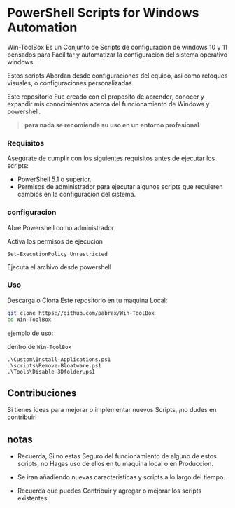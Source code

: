 # PowerShell Scripts for Windows Automation

Win-ToolBox Es un Conjunto de Scripts de configuracion de windows 10 y 11 pensados para  Facilitar y automatizar la configuracion del sistema operativo windows.

Estos scripts Abordan desde configuraciones del equipo, asi como retoques visuales, o configuraciones personalizadas.

Este repositorio Fue creado con el proposito de aprender, conocer y expandir mis conocimientos acerca del funcionamiento de Windows y powershell.
 
> **para nada se recomienda su uso en un entorno profesional**.

### Requisitos

Asegúrate de cumplir con los siguientes requisitos antes de ejecutar los scripts:

- PowerShell 5.1 o superior.
- Permisos de administrador para ejecutar algunos scripts que requieren cambios en la configuración del sistema.

### configuracion

Abre Powershell como administrador

Activa los permisos de ejecucion

```pwsh
Set-ExecutionPolicy Unrestricted
```

Ejecuta el archivo desde powershell


### Uso

Descarga o Clona Este repositorio en tu maquina Local:

```bash
git clone https://github.com/pabrax/Win-ToolBox
cd Win-ToolBox
```

ejemplo de uso:

dentro de `Win-ToolBox`
```pwsh
.\Custom\Install-Applications.ps1
.\scripts\Remove-Bloatware.ps1
.\Tools\Disable-3Dfolder.ps1
```

## Contribuciones
Si tienes ideas para mejorar o implementar nuevos Scripts, ¡no dudes en contribuir!

## notas

- Recuerda, Si no estas Seguro del funcionamiento de alguno de estos scripts, no Hagas uso de ellos en tu maquina local o en Produccion.

- Se iran añadiendo nuevas caracteristicas y scripts a lo largo del tiempo.

- Recuerda que puedes Contribuir y agregar o mejorar los scripts existentes